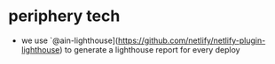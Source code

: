 # periphery tech

- we use `@ain-lighthouse](https://github.com/netlify/netlify-plugin-lighthouse) to generate a lighthouse report for every deploy
